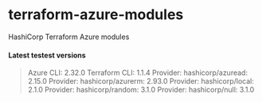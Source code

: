 # terraform-azure-modules
HashiCorp Terraform Azure modules 


#### Latest testest versions
> Azure CLI: 2.32.0
> Terraform CLI: 1.1.4
> Provider: hashicorp/azuread: 2.15.0
> Provider: hashicorp/azurerm: 2.93.0
> Provider: hashicorp/local: 2.1.0
> Provider: hashicorp/random: 3.1.0
> Provider: hashicorp/null: 3.1.0   

